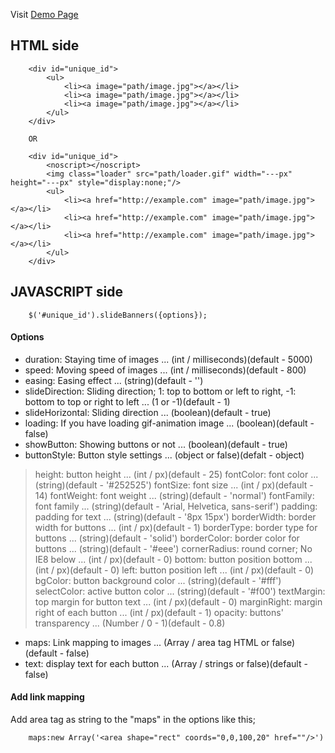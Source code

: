 Visit [Demo Page](http://the8thocean.com/misc/jqueryplugins/Slide-Banners/demo/)

## HTML side

		<div id="unique_id">
			<ul>
				<li><a image="path/image.jpg"></a></li>
				<li><a image="path/image.jpg"></a></li>
				<li><a image="path/image.jpg"></a></li>
			</ul>
		</div>
		
		OR
		
		<div id="unique_id">
			<noscript></noscript>
			<img class="loader" src="path/loader.gif" width="---px" height="---px" style="display:none;"/>
			<ul>
				<li><a href="http://example.com" image="path/image.jpg"></a></li>
				<li><a href="http://example.com" image="path/image.jpg"></a></li>
				<li><a href="http://example.com" image="path/image.jpg"></a></li>
			</ul>
		</div>
		

## JAVASCRIPT side

		$('#unique_id').slideBanners({options});

#### Options

* duration: Staying time of images ... (int / milliseconds)(default - 5000)
* speed: Moving speed of images ... (int / milliseconds)(default - 800)
* easing: Easing effect ... (string)(default - '')
* slideDirection: Sliding direction; 1: top to bottom or left to right, -1: bottom to top or right to left ... (1 or -1)(default - 1) 
* slideHorizontal: Sliding direction ... (boolean)(default - true)
* loading: If you have loading gif-animation image ... (boolean)(default - false)
* showButton: Showing buttons or not ... (boolean)(default - true)
* buttonStyle: Button style settings ... (object or false)(defalt - object) 
>	height: button height ... (int / px)(default - 25)
> fontColor: font color ... (string)(default - '#252525')
> fontSize: font size ... (int / px)(default - 14)
> fontWeight: font weight ... (string)(default - 'normal')
> fontFamily: font family ... (string)(default - 'Arial, Helvetica, sans-serif')
> padding: padding for text ... (string)(default - '8px 15px')
> borderWidth: border width for buttons ... (int / px)(default - 1)
> borderType: border type for buttons ... (string)(default - 'solid')
> borderColor: border color for buttons ... (string)(default - '#eee')
> cornerRadius: round corner; No IE8 below ... (int / px)(default - 0)
> bottom: button position bottom ... (int / px)(default - 0)
> left: button position left ... (int / px)(default - 0)
> bgColor: button background color ... (string)(default - '#fff')
> selectColor: active button color ... (string)(default - '#f00')
> textMargin: top margin for button text ... (int / px)(default - 0)
> marginRight: margin right of each button ... (int / px)(default - 1)
> opacity: buttons' transparency ... (Number / 0 - 1)(default - 0.8) 
* maps: Link mapping to images ... (Array / area tag HTML or false)(default - false) 
* text: display text for each button ... (Array / strings or false)(default - false)

#### Add link mapping

Add area tag as string to the "maps" in the options like this;

		maps:new Array('<area shape="rect" coords="0,0,100,20" href=""/>')